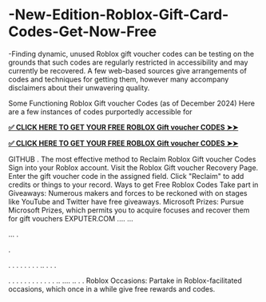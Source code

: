 # -New-Edition-Roblox-Gift-Card-Codes-Get-Now-Free
-Finding dynamic, unused Roblox gift voucher codes can be testing on the grounds that such codes are regularly restricted in accessibility and may currently be recovered. A few web-based sources give arrangements of codes and techniques for getting them, however many accompany disclaimers about their unwavering quality.

Some Functioning Roblox Gift voucher Codes (as of December 2024)
Here are a few instances of codes purportedly accessible for

**[✅ CLICK HERE TO GET YOUR FREE ROBLOX Gift voucher CODES ➤➤](https://tinyurl.com/dfthhhuglatestroblox)**

**[✅ CLICK HERE TO GET YOUR FREE ROBLOX Gift voucher CODES ➤➤](https://tinyurl.com/dfthhhuglatestroblox)**

GITHUB
.
The most effective method to Reclaim Roblox Gift voucher Codes
Sign into your Roblox account.
Visit the Roblox Gift voucher Recovery Page.
Enter the gift voucher code in the assigned field.
Click "Reclaim" to add credits or things to your record.
Ways to get Free Roblox Codes
Take part in Giveaways: Numerous makers and forces to be reckoned with on stages like YouTube and Twitter have free giveaways.
Microsoft Prizes: Pursue Microsoft Prizes, which permits you to acquire focuses and recover them for gift vouchers
EXPUTER.COM
....
...


...
.

.

.
.
.
.
.
.
.
.
..
.
.
.

.
.
.
.
.
.
.
.
.
.
.
.
..
....
..
.
.
Roblox Occasions: Partake in Roblox-facilitated occasions, which once in a while give free rewards and codes.
